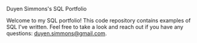 Duyen Simmons's SQL Portfolio

Welcome to my SQL portfolio! This code repository contains examples of SQL I've written. Feel free to take a look and reach out if you have any questions: duyen.simmons@gmail.com.
